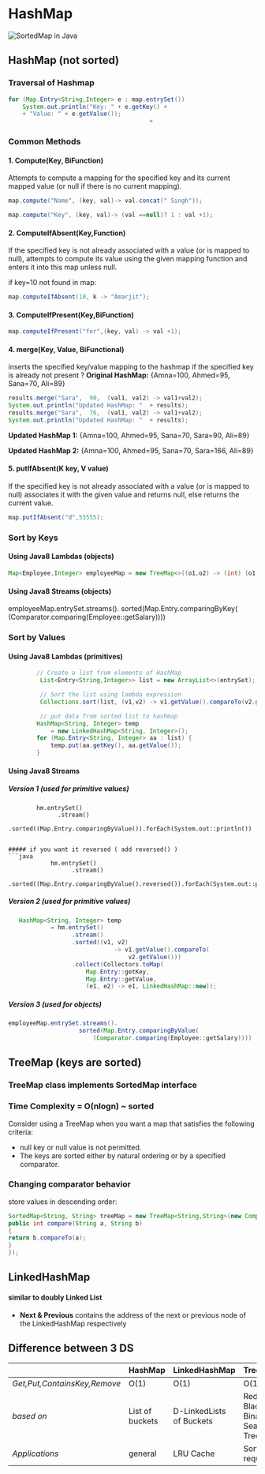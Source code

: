 # HashMap
![SortedMap in Java](https://media.geeksforgeeks.org/wp-content/uploads/20200807195934/SortedMap.png)

## HashMap (not sorted)
### Traversal of Hashmap
```java
for (Map.Entry<String,Integer> e : map.entrySet())
	System.out.println("Key: " + e.getKey() + 
	+ "Value: " + e.getValue());
										+ 
```

### Common Methods
#### 1. Compute(Key, BiFunction)
Attempts to compute a mapping for the specified key and its current mapped value (or null if there is no current mapping).
```java
map.compute("Name", (key, val)-> val.concat(" Singh"));
```
```java
map.compute("Key", (key, val)-> (val ==null)? 1 : val +1);
```

#### 2. ComputeIfAbsent(Key,Function)
If the specified key is not already associated with a value (or is mapped to null), attempts to compute its value using the given mapping function and enters it into this map unless null.

if key=10 not found in map:
```java
map.computeIfAbsent(10, k -> "Amarjit");
```

#### 3. ComputeIfPresent(Key,BiFunction)
```java
map.computeIfPresent("for",(key, val) -> val +1);
```
#### 4. merge(Key, Value, BiFunctional)
inserts the specified key/value mapping to the hashmap if the specified key is already not present
?
**Original HashMap:** {Amna=100, Ahmed=95, Sana=70, Ali=89}
```java
results.merge("Sara",  90,  (val1, val2) -> val1+val2);
System.out.println("Updated HashMap: "  + results);
results.merge("Sara",  76,  (val1, val2) -> val1+val2);
System.out.println("Updated HashMap: "  + results);
```
**Updated HashMap 1:** {Amna=100, Ahmed=95, Sana=70, Sara=90, Ali=89} 

**Updated HashMap 2:** {Amna=100, Ahmed=95, Sana=70, Sara=166, Ali=89}

#### 5. putIfAbsent(K key, V value)
If the specified key is not already associated with a value (or is mapped to null) associates it with the given value and returns null, else returns the current value.
```java
map.putIfAbsent("d",55555);
```

### Sort by Keys
#### Using Java8 Lambdas (objects)
```java
Map<Employee,Integer> employeeMap = new TreeMap<>((o1,o2) -> (int) (o1.getSalary()- o2.getSalary()))
```
#### Using Java8 Streams (objects)
employeeMap.entrySet.streams().
					sorted(Map.Entry.comparingByKey(
						(Comparator.comparing(Employee::getSalary))))

### Sort by Values
#### Using Java8 Lambdas (primitives)
```java
        // Create a list from elements of HashMap
 		 List<Entry<String,Integer>> list = new ArrayList<>(entrySet);

 		 // Sort the list using lambda expression
 		 Collections.sort(list, (v1,v2) -> v1.getValue().compareTo(v2.getValue()));

 		 // put data from sorted list to hashmap
        HashMap<String, Integer> temp
            = new LinkedHashMap<String, Integer>();
        for (Map.Entry<String, Integer> aa : list) {
            temp.put(aa.getKey(), aa.getValue());
        }

```


#### Using Java8 Streams
##### Version 1 (used for primitive values)
			hm.entrySet()
                  .stream()
                  .sorted((Map.Entry.comparingByValue()).forEach(System.out::println())
```

##### if you want it reversed ( add reversed() )
```java
			hm.entrySet()
                  .stream()
                  .sorted((Map.Entry.comparingByValue().reversed()).forEach(System.out::println())
```
##### Version 2 (used for primitive values)
```java
   HashMap<String, Integer> temp
            = hm.entrySet()
                  .stream()
                  .sorted((v1, v2)
                              -> v1.getValue().compareTo(
                                  v2.getValue()))
                  .collect(Collectors.toMap(
                      Map.Entry::getKey,
                      Map.Entry::getValue,
                      (e1, e2) -> e1, LinkedHashMap::new));
```
##### Version 3 (used for objects)
```java
employeeMap.entrySet.streams().
					sorted(Map.Entry.comparingByValue(
						(Comparator.comparing(Employee::getSalary))))
```


## TreeMap (keys are sorted)
### TreeMap class implements SortedMap interface 
### Time Complexity = O(nlogn) ~ sorted 
Consider using a TreeMap when you want a map that satisfies the following criteria:
-   null key or null value is not permitted.
-   The keys are sorted either by natural ordering or by a specified comparator.
### Changing comparator behavior 
store values in descending order:
```java
SortedMap<String, String> treeMap = new TreeMap<String,String>(new Comparator<String>(){
public int compare(String a, String b)
{
return b.compareTo(a);
}
});
```
## LinkedHashMap
#### similar to doubly Linked List 
- **Next & Previous** contains the address of the next or previous node of the LinkedHashMap respectively  

## Difference between 3 DS
|  |HashMap  | LinkedHashMap |TreeMap  | 
|--|--|--|--|
| *Get,Put,ContainsKey,Remove* | O(1) | O(1) |  O(1)| 
| *based on* | List of buckets | D-LinkedLists of Buckets |  Red-Black Binary Search Tree| 
| *Applications* | general | LRU Cache |  Sorted is required| 
